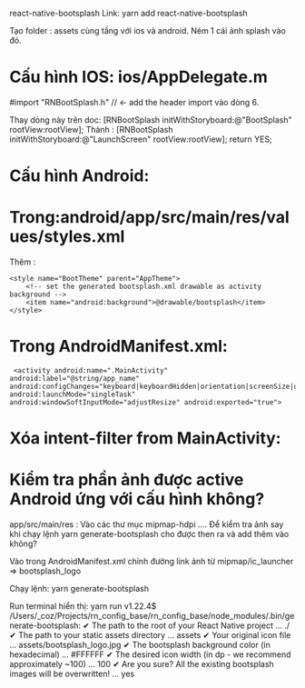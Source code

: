 react-native-bootsplash
Link: yarn add react-native-bootsplash

Tạo folder : assets cùng tầng với ios và android.
Ném 1 cái ảnh splash vào đó.

# Cấu hình IOS: ios/AppDelegate.m

#import "RNBootSplash.h" // <- add the header import vào dòng 6.

Thay dòng này trên doc:
[RNBootSplash initWithStoryboard:@"BootSplash" rootView:rootView];
Thành :
[RNBootSplash initWithStoryboard:@"LaunchScreen" rootView:rootView];
return YES;

# Cấu hình Android:

# Trong:android/app/src/main/res/values/styles.xml

Thêm :

  <!-- Thêm dòng này để cấu hình ảnh splash -->

    <style name="BootTheme" parent="AppTheme">
        <!-- set the generated bootsplash.xml drawable as activity background -->
        <item name="android:background">@drawable/bootsplash</item>
    </style>

# Trong AndroidManifest.xml:

 <!-- set android:launchMode="singleTask" android:windowSoftInputMode="adjustResize" android:exported="true" -->

     <activity android:name=".MainActivity" android:label="@string/app_name" android:configChanges="keyboard|keyboardHidden|orientation|screenSize|uiMode" android:launchMode="singleTask" android:windowSoftInputMode="adjustResize" android:exported="true">

# Xóa intent-filter from MainActivity:

<manifest xmlns:android="http://schemas.android.com/apk/res/android" package="com.rn_base">
  <uses-permission android:name="android.permission.INTERNET" />
  <application android:name=".MainApplication" android:label="@string/app_name" android:icon="@mipmap/ic_launcher" android:roundIcon="@mipmap/ic_launcher_round" android:allowBackup="false" android:theme="@style/AppTheme">
   <!-- ⚠️ Thêm android:exported="true" -->
    <activity android:name=".MainActivity" android:label="@string/app_name" android:configChanges="keyboard|keyboardHidden|orientation|screenSize|uiMode" android:launchMode="singleTask" android:windowSoftInputMode="adjustResize" android:exported="true">
      <!-- Xóa intent-filter trong này đi -->
    </activity>
    <!-- Thêm đoạn này vào để cấu hình ảnh splash  -->
    <activity android:name="com.zoontek.rnbootsplash.RNBootSplashActivity" android:theme="@style/BootTheme" android:launchMode="singleTask">
      <intent-filter>
        <action android:name="android.intent.action.MAIN" />
        <category android:name="android.intent.category.LAUNCHER" />
      </intent-filter>
    </activity>
    <!-- … -->
    <activity android:name="com.facebook.react.devsupport.DevSettingsActivity" />
  </application>
</manifest>

# Kiểm tra phần ảnh được active Android ứng với cấu hình không?

app/src/main/res : Vào các thư mục mipmap-hdpi .... Để kiểm tra ảnh say khi chạy lệnh yarn generate-bootsplash cho được then ra và add thêm vào không?

Vào trong AndroidManifest.xml chỉnh đường link ảnh từ mipmap/ic_launcher => bootsplash_logo
<application android:name=".MainApplication" android:label="@string/app_name" android:icon="@mipmap/bootsplash_logo" android:roundIcon="@mipmap/ic_launcher_round" android:allowBackup="false" android:theme="@style/AppTheme">

Chạy lệnh:
yarn generate-bootsplash

Run terminal hiển thị: yarn run v1.22.4\$ /Users/\_coz/Projects/rn_config_base/rn_config_base/node_modules/.bin/generate-bootsplash:
✔ The path to the root of your React Native project … ./
✔ The path to your static assets directory … assets
✔ Your original icon file … assets/bootsplash_logo.jpg
✔ The bootsplash background color (in hexadecimal) … #FFFFFF
✔ The desired icon width (in dp - we recommend approximately ~100) … 100
✔ Are you sure? All the existing bootsplash images will be overwritten! … yes
